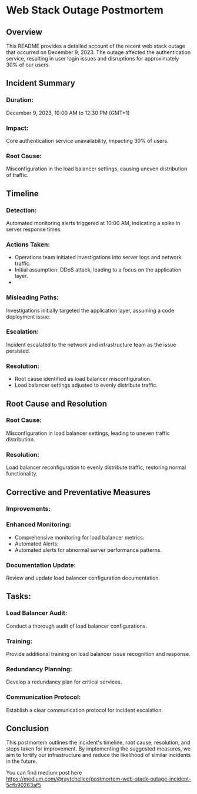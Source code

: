 # Web Stack Outage Postmortem
## Overview
This README provides a detailed account of the recent web stack outage that occurred on December 9, 2023. The outage affected the authentication service, resulting in user login issues and disruptions for approximately 30% of our users.

## Incident Summary
### Duration:
December 9, 2023, 10:00 AM to 12:30 PM (GMT+1)

### Impact:
Core authentication service unavailability, impacting 30% of users.

### Root Cause:
Misconfiguration in the load balancer settings, causing uneven distribution of traffic.

## Timeline
### Detection:
Automated monitoring alerts triggered at 10:00 AM, indicating a spike in server response times.

### Actions Taken:
- Operations team initiated investigations into server logs and network traffic.
- Initial assumption: DDoS attack, leading to a focus on the application layer.
- 
### Misleading Paths:
Investigations initially targeted the application layer, assuming a code deployment issue.

### Escalation:
Incident escalated to the network and infrastructure team as the issue persisted.

### Resolution:
- Root cause identified as load balancer misconfiguration.
- Load balancer settings adjusted to evenly distribute traffic.

## Root Cause and Resolution
### Root Cause:
Misconfiguration in load balancer settings, leading to uneven traffic distribution.

### Resolution:
Load balancer reconfiguration to evenly distribute traffic, restoring normal functionality.

## Corrective and Preventative Measures
### Improvements:

### Enhanced Monitoring:
- Comprehensive monitoring for load balancer metrics.
- Automated Alerts:
- Automated alerts for abnormal server performance patterns.
  
### Documentation Update:
Review and update load balancer configuration documentation.

## Tasks:
### Load Balancer Audit:
Conduct a thorough audit of load balancer configurations.

### Training:
Provide additional training on load balancer issue recognition and response.

### Redundancy Planning:
Develop a redundancy plan for critical services.

### Communication Protocol:
Establish a clear communication protocol for incident escalation.

## Conclusion
This postmortem outlines the incident's timeline, root cause, resolution, and steps taken for improvement. By implementing the suggested measures, we aim to fortify our infrastructure and reduce the likelihood of similar incidents in the future.

You can find medium post here https://medium.com/@raytchellee/postmortem-web-stack-outage-incident-5cfb90263af5
